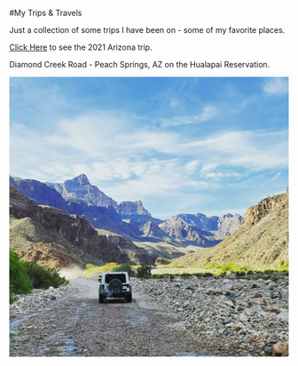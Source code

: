 #My Trips & Travels

Just a collection of some trips I have been on - some of my favorite places.

[Click Here](https://cschledt.com/arizona21) to see the 2021 Arizona trip.

Diamond Creek Road - Peach Springs, AZ on the Hualapai Reservation.

![Diamond Creek Road - Peach Springs, AZ](https://github.com/cschledt/cschledt.github.io/blob/images/dcmtn.jpg?raw=true)

